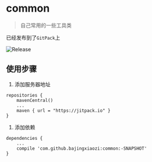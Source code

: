 # common

> 自己常用的一些工具类

已经发布到了`GitPack`上

![Release](https://jitpack.io/v/bajingxiaozi/common.svg)

## 使用步骤

1. 添加服务器地址

```
repositories {
    mavenCentral()
    ...
    maven { url = "https://jitpack.io" }
}
```

1. 添加依赖

```
dependencies {
    ...
    compile 'com.github.bajingxiaozi:common:-SNAPSHOT'
}
```

